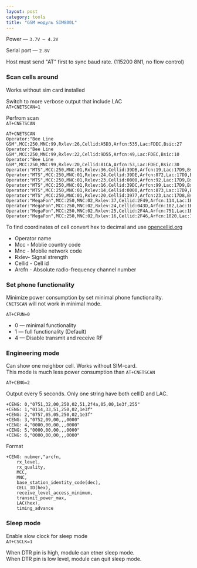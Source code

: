 ```yaml
---
layout: post
category: tools
title: "GSM модуль SIM800L"
---
```


Power — `3.7V – 4.2V`  

Serial port — `2.8V`  

Host must send "AT" first to sync baud rate. (115200 8N1, no flow control)  



### Scan cells around
Works without sim card installed

Switch to more verbose output that include LAC  
`AT+CNETSCAN=1`  

Perfrom scan  
`AT+CNETSCAN`


```
AT+CNETSCAN
Operator:"Bee Line GSM",MCC:250,MNC:99,Rxlev:26,Cellid:A5D3,Arfcn:535,Lac:FDEC,Bsic:27
Operator:"Bee Line GSM",MCC:250,MNC:99,Rxlev:22,Cellid:9D55,Arfcn:49,Lac:FDEC,Bsic:10
Operator:"Bee Line GSM",MCC:250,MNC:99,Rxlev:20,Cellid:81CA,Arfcn:53,Lac:FDEC,Bsic:30
Operator:"MTS",MCC:250,MNC:01,Rxlev:36,Cellid:39DB,Arfcn:19,Lac:17D9,Bsic:30
Operator:"MTS",MCC:250,MNC:01,Rxlev:24,Cellid:39DE,Arfcn:872,Lac:17D9,Bsic:3C
Operator:"MTS",MCC:250,MNC:01,Rxlev:23,Cellid:0000,Arfcn:92,Lac:17D9,Bsic:1F
Operator:"MTS",MCC:250,MNC:01,Rxlev:16,Cellid:39DC,Arfcn:99,Lac:17D9,Bsic:38
Operator:"MTS",MCC:250,MNC:01,Rxlev:14,Cellid:0000,Arfcn:873,Lac:17D9,Bsic:2C
Operator:"MTS",MCC:250,MNC:01,Rxlev:20,Cellid:3977,Arfcn:23,Lac:17D8,Bsic:2A
Operator:"MegaFon",MCC:250,MNC:02,Rxlev:37,Cellid:2F49,Arfcn:114,Lac:1E3F,Bsic:33
Operator:"MegaFon",MCC:250,MNC:02,Rxlev:24,Cellid:043D,Arfcn:102,Lac:1E77,Bsic:12
Operator:"MegaFon",MCC:250,MNC:02,Rxlev:25,Cellid:2F4A,Arfcn:751,Lac:1E3F,Bsic:33
Operator:"MegaFon",MCC:250,MNC:02,Rxlev:16,Cellid:2F46,Arfcn:1020,Lac:1E3F,Bsic:33
```

To find coordinates of cell convert hex to decimal and use [opencellid.org](http://opencellid.org/)

* Operator name  
* Mcc - Moblie country code  
* Mnc - Moblie network code  
* Rxlev- Signal strength  
* Cellid - Cell id  
* Arcfn - Absolute radio-frequency channel number


### Set phone functionality
Minimize power consumption by set minimal phone functionality.  
`CNETSCAN` will not work in minimal mode.  

`AT+CFUN=0`  

* 0 — minimal functionality  
* 1 — full functionality (Default)  
* 4 — Disable transmit and receive RF  


### Engineering mode  
Can show one neighbor cell. Works without SIM-card.  
This mode is much less power consumption than `AT+CNETSCAN`  

`AT+CENG=2`  

Output every 5 seconds. Only one string have both cellID and LAC.

```
+CENG: 0,"0751,32,00,250,02,51,2f4a,05,00,1e3f,255"
+CENG: 1,"0114,33,51,250,02,1e3f"
+CENG: 2,"0757,05,05,250,02,1e3f"
+CENG: 3,"0752,09,00,,,0000"
+CENG: 4,"0000,00,00,,,0000"
+CENG: 5,"0000,00,00,,,0000"
+CENG: 6,"0000,00,00,,,0000"
```

Format
<pre><code>+CENG: nubmer,"arcfn,
	rx_level,
	rx_quality,
	MCC,
	MNC,
	base_station_identity_code(dec),
	CELL_ID(hex),
	receive_level_access_minimum,
	transmit_power_max,
	LAC(hex),
	timing_advance</code></pre>  


### Sleep mode

Enable slow clock for sleep mode  
`AT+CSCLK=1`  

When DTR pin is high, module can etner sleep mode.  
When DTR pin is low level, module can quit sleep mode.  


